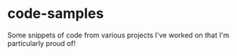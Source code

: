 # code-samples
Some snippets of code from various projects I've worked on that I'm particularly proud of!
